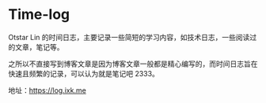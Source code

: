 # Time-log

Otstar Lin 的时间日志，主要记录一些简短的学习内容，如技术日志，一些阅读过的文章，笔记等。

之所以不直接写到博客文章是因为博客文章一般都是精心编写的，而时间日志旨在快速且频繁的记录，可以认为就是笔记吧 2333。

地址：https://log.ixk.me
